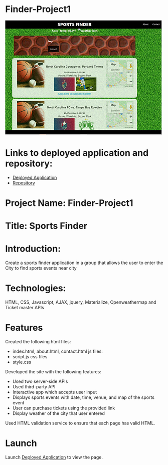 # Finder-Project1

 [![picture 2](Assets/IMAGES/SF-thumbnail.JPG)](https://mrbusiness87.github.io/Finder-Project1/index.html)  

# Links to deployed application and repository:
* [Deployed Application](https://mrbusiness87.github.io/Finder-Project1/index.html)
* [Repository](https://github.com/MrBusiness87/Finder-Project1)


# Project Name: Finder-Project1
# Title: Sports Finder

# Introduction:   
Create a sports finder application in a group that allows the user to enter the City to find sports events near city

# Technologies: 
HTML, CSS, Javascript, AJAX, jquery, Materialize, Openweathermap and Ticket master APIs

# Features
Created the following 
html files: 
  * index.html, about.html, contact.html
js files: 
  * script.js
css files
  * style.css

Developed the site with the following features:

  * Used two server-side APIs
  * Used third-party API
  * Interactive app which accepts user input 
  * Displays sports events with date, time, venue, and map of the sports event
  * User can purchase tickets using the provided link
  * Display weather of the city that user entered






    

Used HTML validation service to ensure that each page has valid HTML.

# Launch

Launch [Deployed Application](https://mrbusiness87.github.io/Finder-Project1/index.html) to view the page. 
